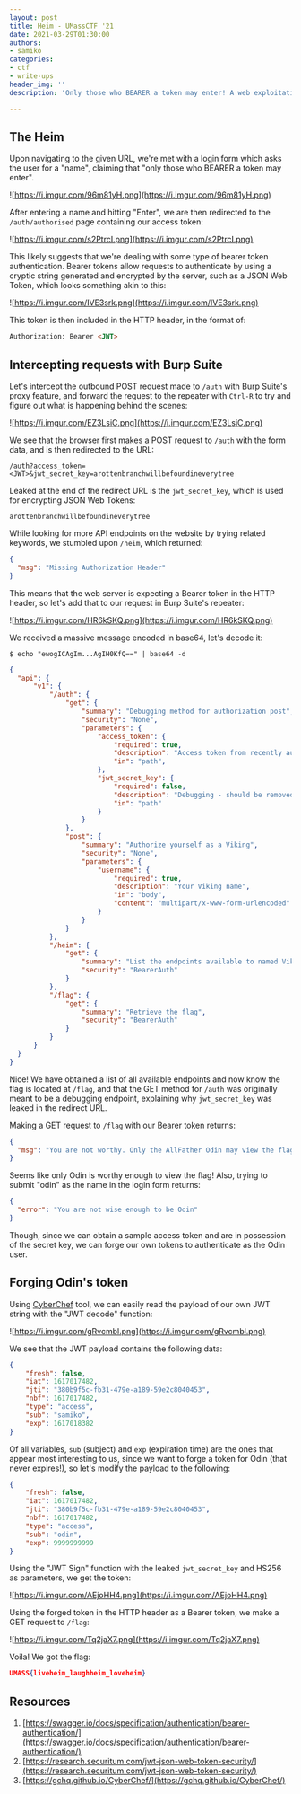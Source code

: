 ```yaml
---
layout: post
title: Heim - UMassCTF '21
date: 2021-03-29T01:30:00
authors:
- samiko
categories:
- ctf
- write-ups
header_img: ''
description: 'Only those who BEARER a token may enter! A web exploitation category challenge on intercepting and forging JSON Web Token from a debugging endpoint to bypass authentication.'

---
```

## The Heim

Upon navigating to the given URL, we're met with a login form which asks the user for a "name", claiming that "only those who BEARER a token may enter".

![https://i.imgur.com/96m81yH.png](https://i.imgur.com/96m81yH.png)

After entering a name and hitting "Enter", we are then redirected to the `/auth/authorised` page containing our access token:

![https://i.imgur.com/s2PtrcI.png](https://i.imgur.com/s2PtrcI.png)

This likely suggests that we're dealing with some type of bearer token authentication. Bearer tokens allow requests to authenticate by using a cryptic string generated and encrypted by the server, such as a JSON Web Token, which looks something akin to this:

![https://i.imgur.com/IVE3srk.png](https://i.imgur.com/IVE3srk.png)

This token is then included in the HTTP header, in the format of:

```html
Authorization: Bearer <JWT>
```

## Intercepting requests with Burp Suite

Let's intercept the outbound POST request made to `/auth` with Burp Suite's proxy feature, and forward the request to the repeater with `Ctrl-R` to try and figure out what is happening behind the scenes:

![https://i.imgur.com/EZ3LsiC.png](https://i.imgur.com/EZ3LsiC.png)

We see that the browser first makes a POST request to `/auth` with the form data, and is then redirected to the URL:

`/auth?access_token=<JWT>&jwt_secret_key=arottenbranchwillbefoundineverytree`

Leaked at the end of the redirect URL is the `jwt_secret_key`, which is used for encrypting JSON Web Tokens:

`arottenbranchwillbefoundineverytree`

While looking for more API endpoints on the website by trying related keywords, we stumbled upon `/heim`, which returned:

```json
{
  "msg": "Missing Authorization Header"
}
```

This means that the web server is expecting a Bearer token in the HTTP header, so let's add that to our request in Burp Suite's repeater:

![https://i.imgur.com/HR6kSKQ.png](https://i.imgur.com/HR6kSKQ.png)

We received a massive message encoded in base64, let's decode it:

`$ echo "ewogICAgIm...AgIH0KfQ==" | base64 -d`

```json
{
  "api": {
      "v1": {
          "/auth": {
              "get": {
                  "summary": "Debugging method for authorization post",
                  "security": "None",
                  "parameters": {
                      "access_token": {
                          "required": true,
                          "description": "Access token from recently authorized Viking",
                          "in": "path",
                      },
                      "jwt_secret_key": {
                          "required": false,
                          "description": "Debugging - should be removed in prod Heim",
                          "in": "path"
                      }
                  }
              },
              "post": {
                  "summary": "Authorize yourself as a Viking",
                  "security": "None",
                  "parameters": {
                      "username": {
                          "required": true,
                          "description": "Your Viking name",
                          "in": "body",
                          "content": "multipart/x-www-form-urlencoded"
                      }
                  }
              }
          },
          "/heim": {
              "get": {
                  "summary": "List the endpoints available to named Vikings",
                  "security": "BearerAuth"
              }
          },
          "/flag": {
              "get": {
                  "summary": "Retrieve the flag",
                  "security": "BearerAuth"
              }
          }
      }
  }
}
```

Nice! We have obtained a list of all available endpoints and now know the flag is located at `/flag`, and that the GET method for `/auth` was originally meant to be a debugging endpoint, explaining why `jwt_secret_key` was leaked in the redirect URL.

Making a GET request to `/flag` with our Bearer token returns:

```json
{
  "msg": "You are not worthy. Only the AllFather Odin may view the flag"
}
```

Seems like only Odin is worthy enough to view the flag! Also, trying to submit "odin" as the name in the login form returns:

```json
{
  "error": "You are not wise enough to be Odin"
}
```

Though, since we can obtain a sample access token and are in possession of the secret key, we can forge our own tokens to authenticate as the Odin user.

## Forging Odin's token

Using [CyberChef](https://gchq.github.io/CyberChef/) tool, we can easily read the payload of our own JWT string with the "JWT decode" function:

![https://i.imgur.com/gRvcmbl.png](https://i.imgur.com/gRvcmbl.png)

We see that the JWT payload contains the following data:

```json
{
    "fresh": false,
    "iat": 1617017482,
    "jti": "380b9f5c-fb31-479e-a189-59e2c8040453",
    "nbf": 1617017482,
    "type": "access",
    "sub": "samiko",
    "exp": 1617018382
}
```

Of all variables, `sub` (subject) and `exp` (expiration time) are the ones that appear most interesting to us, since we want to forge a token for Odin (that never expires!), so let's modify the payload to the following:

```json
{
    "fresh": false,
    "iat": 1617017482,
    "jti": "380b9f5c-fb31-479e-a189-59e2c8040453",
    "nbf": 1617017482,
    "type": "access",
    "sub": "odin",
    "exp": 9999999999
}
```

Using the "JWT Sign" function with the leaked `jwt_secret_key` and HS256 as parameters, we get the token:

![https://i.imgur.com/AEjoHH4.png](https://i.imgur.com/AEjoHH4.png)

Using the forged token in the HTTP header as a Bearer token, we make a GET request to `/flag`:

![https://i.imgur.com/Tq2jaX7.png](https://i.imgur.com/Tq2jaX7.png)

Voila! We got the flag:

```json
UMASS{liveheim_laughheim_loveheim}
```

## Resources

1. [https://swagger.io/docs/specification/authentication/bearer-authentication/](https://swagger.io/docs/specification/authentication/bearer-authentication/)
2. [https://research.securitum.com/jwt-json-web-token-security/](https://research.securitum.com/jwt-json-web-token-security/)
3. [https://gchq.github.io/CyberChef/](https://gchq.github.io/CyberChef/)